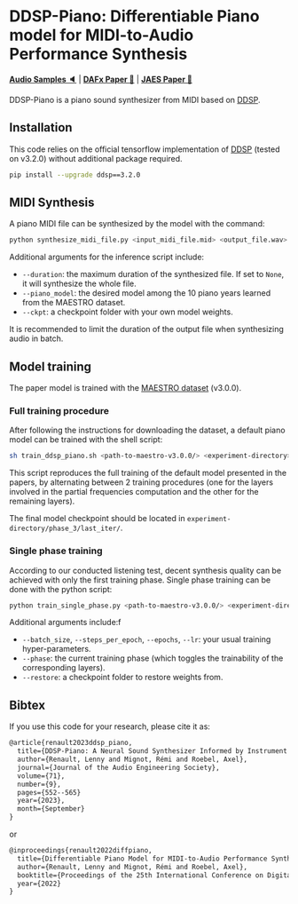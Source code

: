 # DDSP-Piano: Differentiable Piano model for MIDI-to-Audio Performance Synthesis
[**Audio Samples 🔈**](http://recherche.ircam.fr/anasyn/renault/DAFx22)
| [**DAFx Paper 📄**](https://dafx2020.mdw.ac.at/proceedings/papers/DAFx20in22_paper_48.pdf)
| [**JAES Paper 📄**](https://doi.org/10.17743/jaes.2022.0102)

DDSP-Piano is a piano sound synthesizer from MIDI based on [DDSP](https://github.com/magenta/ddsp).


## Installation
This code relies on the official tensorflow implementation of [DDSP](https://github.com/magenta/ddsp) (tested on v3.2.0) without additional package required.
```bash
pip install --upgrade ddsp==3.2.0
```

## MIDI Synthesis
A piano MIDI file can be synthesized by the model with the command:
```bash
python synthesize_midi_file.py <input_midi_file.mid> <output_file.wav>
```
Additional arguments for the inference script include:
- `--duration`: the maximum duration of the synthesized file. If set to `None`, it will synthesize the whole file.
- `--piano_model`: the desired model among the 10 piano years learned from the MAESTRO dataset.
- `--ckpt`: a checkpoint folder with your own model weights.

It is recommended to limit the duration of the output file when synthesizing audio in batch.

## Model training
The paper model is trained with the [MAESTRO dataset](https://magenta.tensorflow.org/datasets/maestro#v300) (v3.0.0).

### Full training procedure

After following the instructions for downloading the dataset, a default piano model can be trained with the shell script:
```bash
sh train_ddsp_piano.sh <path-to-maestro-v3.0.0/> <experiment-directory>
```
This script reproduces the full training of the default model presented in the papers, by alternating between 2 training procedures (one for the layers involved in the partial frequencies computation and the other for the remaining layers).

The final model checkpoint should be located in `experiment-directory/phase_3/last_iter/`.


### Single phase training
According to our conducted listening test, decent synthesis quality can be achieved with only the first training phase.
Single phase training can be done with the python script:
```bash
python train_single_phase.py <path-to-maestro-v3.0.0/> <experiment-directory>
```
Additional arguments include:f
- `--batch_size`, `--steps_per_epoch`, `--epochs`, `--lr`: your usual training hyper-parameters.
- `--phase`: the current training phase (which toggles the trainability of the corresponding layers).
- `--restore`: a checkpoint folder to restore weights from.

## Bibtex
If you use this code for your research, please cite it as:
```latex
@article{renault2023ddsp_piano,
  title={DDSP-Piano: A Neural Sound Synthesizer Informed by Instrument Knowledge},
  author={Renault, Lenny and Mignot, Rémi and Roebel, Axel},
  journal={Journal of the Audio Engineering Society},
  volume={71},
  number={9},
  pages={552--565}
  year={2023},
  month={September}
}
```
or
```latex
@inproceedings{renault2022diffpiano,
  title={Differentiable Piano Model for MIDI-to-Audio Performance Synthesis},
  author={Renault, Lenny and Mignot, Rémi and Roebel, Axel},
  booktitle={Proceedings of the 25th International Conference on Digital Audio Effects},
  year={2022}
}
```
